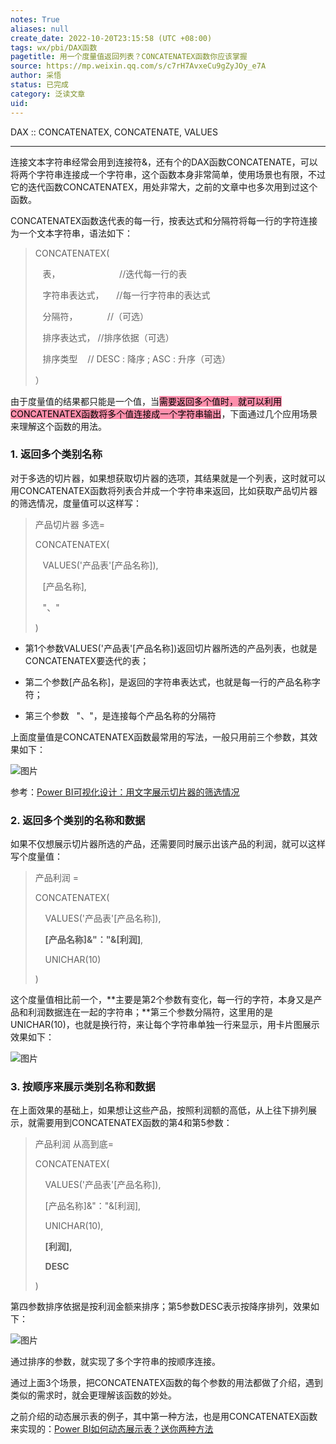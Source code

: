 ```yaml
---
notes: True
aliases: null
create_date: 2022-10-20T23:15:58 (UTC +08:00)
tags: wx/pbi/DAX函数
pagetitle: 用一个度量值返回列表？CONCATENATEX函数你应该掌握
source: https://mp.weixin.qq.com/s/c7rH7AvxeCu9gZyJOy_e7A
author: 采悟
status: 已完成
category: 泛读文章
uid: 
---
```


DAX :: CONCATENATEX, CONCATENATE, VALUES

---

连接文本字符串经常会用到连接符&，还有个的DAX函数CONCATENATE，可以将两个字符串连接成一个字符串，这个函数本身非常简单，使用场景也有限，不过它的迭代函数CONCATENATEX，用处非常大，之前的文章中也多次用到过这个函数。  

CONCATENATEX函数迭代表的每一行，按表达式和分隔符将每一行的字符连接为一个文本字符串，语法如下：

> CONCATENATEX(
> 
>    表，                        //迭代每一行的表
> 
>    字符串表达式，     //每一行字符串的表达式
> 
>    分隔符，            //（可选）
> 
>    排序表达式， //排序依据（可选）
> 
>    排序类型    // DESC : 降序 ; ASC : 升序（可选）
> 
> ）

由于度量值的结果都只能是一个值，当<mark style="background: #FF5582A6;">需要返回多个值时，就可以利用CONCATENATEX函数将多个值连接成一个字符串输出</mark>，下面通过几个应用场景来理解这个函数的用法。

### **1\. 返回多个类别名称**

对于多选的切片器，如果想获取切片器的选项，其结果就是一个列表，这时就可以用CONCATENATEX函数将列表合并成一个字符串来返回，比如获取产品切片器的筛选情况，度量值可以这样写：

> 产品切片器 多选\=
> 
> CONCATENATEX(
> 
>    VALUES('产品表'\[产品名称\]),
> 
>    \[产品名称\],
> 
>    "、"
> 
> )

-   第1个参数VALUES('产品表'\[产品名称\])返回切片器所选的产品列表，也就是CONCATENATEX要迭代的表；
    
-   第二个参数\[产品名称\]，是返回的字符串表达式，也就是每一行的产品名称字符；
    
-   第三个参数   "、"，是连接每个产品名称的分隔符
    

上面度量值是CONCATENATEX函数最常用的写法，一般只用前三个参数，其效果如下：  

![图片](https://mmbiz.qpic.cn/mmbiz_png/aHEbZtANQJMuv84Ae1sR3bYYb7cnOIhSJnX9QluBD9LxHIgd7CwY3Z2Zfzhn3wmc01iaCS5ecqTsdP0BfdBeKzQ/640?wx_fmt=png&wxfrom=5&wx_lazy=1&wx_co=1)

参考：[Power BI可视化设计：用文字展示切片器的筛选情况](http://mp.weixin.qq.com/s?__biz=MzA4MzQwMjY4MA==&mid=2484080905&idx=1&sn=31fb4dd94d4a23988183f463c8e85c41&chksm=8e13bbdeb96432c89c7744d82533d86fcd469e091b4153d57b7558030ea61ef95183fe6c5e47&scene=21#wechat_redirect)  

### **2\. 返回多个类别的名称和数据**

如果不仅想展示切片器所选的产品，还需要同时展示出该产品的利润，就可以这样写个度量值：

> 产品利润 =
> 
> CONCATENATEX(
> 
>     VALUES('产品表'\[产品名称\]),
> 
>     **\[产品名称\]&"："&\[利润\]**,
> 
>     UNICHAR(10)
> 
> )

这个度量值相比前一个，**主要是第2个参数有变化，每一行的字符，本身又是产品和利润数据连在一起的字符串；**第三个参数分隔符，这里用的是UNICHAR(10)，也就是换行符，来让每个字符串单独一行来显示，用卡片图展示效果如下：  

![图片](https://mmbiz.qpic.cn/mmbiz_png/aHEbZtANQJM5mO8kJBGGCniaj9icJOEG5icbiaU4CbSEznkYr8IbtvuSH25PGIhD2Y7P7oKjgghAbpnic2qRLZGzMng/640?wx_fmt=png&wxfrom=5&wx_lazy=1&wx_co=1)

### **3\. 按顺序来展示类别名称和数据**

在上面效果的基础上，如果想让这些产品，按照利润额的高低，从上往下排列展示，就需要用到CONCATENATEX函数的第4和第5参数：

> 产品利润 从高到底\=
> 
> CONCATENATEX(
> 
>     VALUES('产品表'\[产品名称\]),
> 
>     \[产品名称\]&"："&\[利润\],
> 
>     UNICHAR(10),
> 
>     **\[利润\],**
> 
>     **DESC**
> 
> )

第四参数排序依据是按利润金额来排序；第5参数DESC表示按降序排列，效果如下：  

![图片](https://mmbiz.qpic.cn/mmbiz_png/aHEbZtANQJM5mO8kJBGGCniaj9icJOEG5ic6RtnO82QIvBN59bMmuhzf4icgRN6ibpk69m5UyXsqmHVoD7bemyT2S6g/640?wx_fmt=png&wxfrom=5&wx_lazy=1&wx_co=1)

通过排序的参数，就实现了多个字符串的按顺序连接。

通过上面3个场景，把CONCATENATEX函数的每个参数的用法都做了介绍，遇到类似的需求时，就会更理解该函数的妙处。

之前介绍的动态展示表的例子，其中第一种方法，也是用CONCATENATEX函数来实现的：[Power BI如何动态展示表？送你两种方法](http://mp.weixin.qq.com/s?__biz=MzA4MzQwMjY4MA==&mid=2484074639&idx=1&sn=03b003d199f754794c0bac8af15c50e0&chksm=8e0c5258b97bdb4e0aa92667a047bca5c7705f86a6c2b4ac66e3eefc171ca95e6891a433ecff&scene=21#wechat_redirect)
